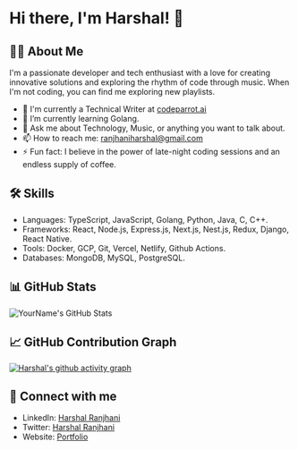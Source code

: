 # Hi there, I'm Harshal! 👋

## 👨‍💻 About Me

I'm a passionate developer and tech enthusiast with a love for creating innovative solutions and exploring the rhythm of code through music. When I'm not coding, you can find me exploring new playlists.

- 📝 I'm currently a Technical Writer at [codeparrot.ai](https://codeparrot.ai)
- 🌱 I’m currently learning Golang.
- 💬 Ask me about Technology, Music, or anything you want to talk about.
- 📫 How to reach me: [ranjhaniharshal@gmail.com](mailto:ranjhaniharshal@gmail.com)
- ⚡ Fun fact: I believe in the power of late-night coding sessions and an endless supply of coffee.

## 🛠 Skills

- Languages: TypeScript, JavaScript, Golang, Python, Java, C, C++.
- Frameworks: React, Node.js, Express.js, Next.js, Nest.js, Redux, Django, React Native.
- Tools: Docker, GCP, Git, Vercel, Netlify, Github Actions.
- Databases: MongoDB, MySQL, PostgreSQL.

## 📊 GitHub Stats          
![YourName's GitHub Stats](https://github-readme-stats.vercel.app/api?username=harshalranjhani&show_icons=true&theme=radical)


## 📈 GitHub Contribution Graph

[![Harshal's github activity graph](https://github-readme-activity-graph.vercel.app/graph?username=harshalranjhani&bg_color=ffcfe9&color=9e4c98&line=9e4c98&point=403d3d&area=true&hide_border=true)](https://github.com/ashutosh00710/github-readme-activity-graph)

## 🔗 Connect with me

- LinkedIn: [Harshal Ranjhani](https://www.linkedin.com/in/harshal-ranjhani)
- Twitter: [Harshal Ranjhani](https://twitter.com/ranjhaniharshal)
- Website: [Portfolio](https://harshalranjhani.in)

